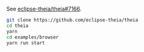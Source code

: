 See [eclipse-theia/theia#7166](https://github.com/eclipse-theia/theia/issues/7166).

```sh
git clone https://github.com/eclipse-theia/theia
cd theia
yarn
cd examples/browser
yarn run start
```
